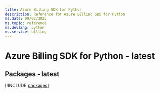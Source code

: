 ```yaml
---
title: Azure Billing SDK for Python
description: Reference for Azure Billing SDK for Python
ms.date: 09/02/2025
ms.topic: reference
ms.devlang: python
ms.service: billing
---
```

# Azure Billing SDK for Python - latest
## Packages - latest
[!INCLUDE [packages](billing-index.md)]